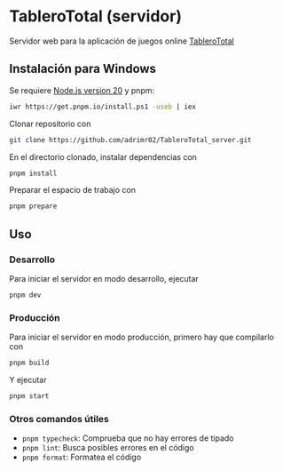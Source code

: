 # TableroTotal (servidor)

Servidor web para la aplicación de juegos online [TableroTotal](https://github.com/adrimr02/TableroTotal)

## Instalación para Windows
Se requiere [Node.js version 20](https://nodejs.org/dist/v20.8.0/node-v20.8.0-x64.msi) y pnpm:
```bash
iwr https://get.pnpm.io/install.ps1 -useb | iex
```

Clonar repositorio con
```bash
git clone https://github.com/adrimr02/TableroTotal_server.git
```

En el directorio clonado, instalar dependencias con
```bash
pnpm install
```
Preparar el espacio de trabajo con
```bash
pnpm prepare
```

## Uso
### Desarrollo
Para iniciar el servidor en modo desarrollo, ejecutar
```bash
pnpm dev
```
### Producción
Para iniciar el servidor en modo producción, primero hay que compilarlo con
```bash
pnpm build
```
Y ejecutar
```bash
pnpm start
```
### Otros comandos útiles
- `pnpm typecheck`: Comprueba que no hay errores de tipado
- `pnpm lint`: Busca posibles errores en el código
- `pnpm format`: Formatea el código